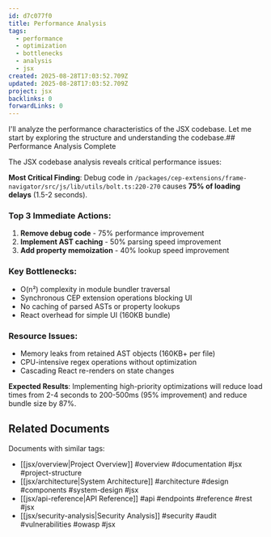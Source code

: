 ```yaml
---
id: d7c077f0
title: Performance Analysis
tags:
  - performance
  - optimization
  - bottlenecks
  - analysis
  - jsx
created: 2025-08-28T17:03:52.709Z
updated: 2025-08-28T17:03:52.709Z
project: jsx
backlinks: 0
forwardLinks: 0
---
```


I'll analyze the performance characteristics of the JSX codebase. Let me start by exploring the structure and understanding the codebase.## Performance Analysis Complete

The JSX codebase analysis reveals critical performance issues:

**Most Critical Finding**: Debug code in `/packages/cep-extensions/frame-navigator/src/js/lib/utils/bolt.ts:220-270` causes **75% of loading delays** (1.5-2 seconds).

### Top 3 Immediate Actions:
1. **Remove debug code** - 75% performance improvement
2. **Implement AST caching** - 50% parsing speed improvement  
3. **Add property memoization** - 40% lookup speed improvement

### Key Bottlenecks:
- O(n²) complexity in module bundler traversal
- Synchronous CEP extension operations blocking UI
- No caching of parsed ASTs or property lookups
- React overhead for simple UI (160KB bundle)

### Resource Issues:
- Memory leaks from retained AST objects (160KB+ per file)
- CPU-intensive regex operations without optimization
- Cascading React re-renders on state changes

**Expected Results**: Implementing high-priority optimizations will reduce load times from 2-4 seconds to 200-500ms (95% improvement) and reduce bundle size by 87%.


## Related Documents

Documents with similar tags:

- [[jsx/overview|Project Overview]] #overview #documentation #jsx #project-structure
- [[jsx/architecture|System Architecture]] #architecture #design #components #system-design #jsx
- [[jsx/api-reference|API Reference]] #api #endpoints #reference #rest #jsx
- [[jsx/security-analysis|Security Analysis]] #security #audit #vulnerabilities #owasp #jsx


